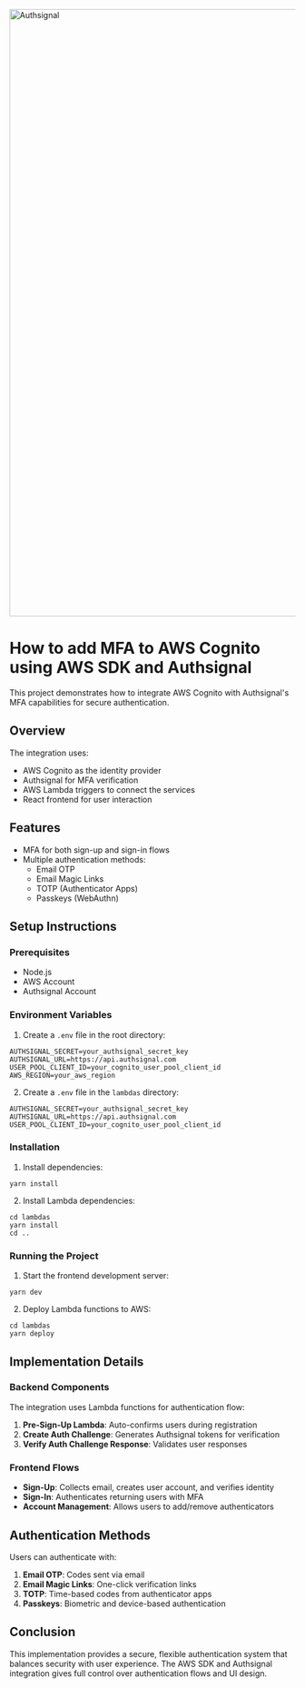<img width="1070" alt="Authsignal" src="https://raw.githubusercontent.com/authsignal/aws-cognito-web-sdk-example
/main/.github/images/authsignal.png">

# How to add MFA to AWS Cognito using AWS SDK and Authsignal

This project demonstrates how to integrate AWS Cognito with Authsignal's MFA capabilities for secure authentication.

## Overview

The integration uses:
- AWS Cognito as the identity provider
- Authsignal for MFA verification
- AWS Lambda triggers to connect the services
- React frontend for user interaction

## Features

- MFA for both sign-up and sign-in flows
- Multiple authentication methods:
  - Email OTP
  - Email Magic Links
  - TOTP (Authenticator Apps)
  - Passkeys (WebAuthn)

## Setup Instructions

### Prerequisites

- Node.js
- AWS Account
- Authsignal Account

### Environment Variables

1. Create a `.env` file in the root directory:

```
AUTHSIGNAL_SECRET=your_authsignal_secret_key
AUTHSIGNAL_URL=https://api.authsignal.com
USER_POOL_CLIENT_ID=your_cognito_user_pool_client_id
AWS_REGION=your_aws_region
```

2. Create a `.env` file in the `lambdas` directory:

```
AUTHSIGNAL_SECRET=your_authsignal_secret_key
AUTHSIGNAL_URL=https://api.authsignal.com
USER_POOL_CLIENT_ID=your_cognito_user_pool_client_id
```

### Installation

1. Install dependencies:
```
yarn install
```

2. Install Lambda dependencies:
```
cd lambdas
yarn install
cd ..
```

### Running the Project

1. Start the frontend development server:
```
yarn dev
```

2. Deploy Lambda functions to AWS:
```
cd lambdas
yarn deploy
```

## Implementation Details

### Backend Components

The integration uses Lambda functions for authentication flow:

1. **Pre-Sign-Up Lambda**: Auto-confirms users during registration
2. **Create Auth Challenge**: Generates Authsignal tokens for verification
3. **Verify Auth Challenge Response**: Validates user responses

### Frontend Flows

- **Sign-Up**: Collects email, creates user account, and verifies identity
- **Sign-In**: Authenticates returning users with MFA
- **Account Management**: Allows users to add/remove authenticators

## Authentication Methods

Users can authenticate with:

1. **Email OTP**: Codes sent via email
2. **Email Magic Links**: One-click verification links
3. **TOTP**: Time-based codes from authenticator apps
4. **Passkeys**: Biometric and device-based authentication

## Conclusion

This implementation provides a secure, flexible authentication system that balances security with user experience. The AWS SDK and Authsignal integration gives full control over authentication flows and UI design.
